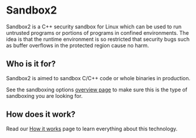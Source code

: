 # Sandbox2

Sandbox2 is a C++ security sandbox for Linux which can be used to run untrusted
programs or portions of programs in confined environments. The idea is that the
runtime environment is so restricted that security bugs such as buffer overflows
in the protected region cause no harm.

## Who is it for?

Sandbox2 is aimed to sandbox C/C++ code or whole binaries in production.

See the sandboxing options [overview page](../docs/sandbox-overview.md) to make
sure this is the type of sandboxing you are looking for.

## How does it work?

Read our [How it works](docs/howitworks.md) page to learn everything about this
technology.

